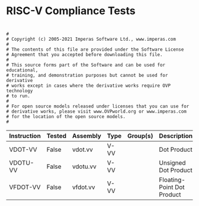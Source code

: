 # RISC-V Compliance Tests
#
    #
    # Copyright (c) 2005-2021 Imperas Software Ltd., www.imperas.com
    #
    # The contents of this file are provided under the Software License
    # Agreement that you accepted before downloading this file.
    #
    # This source forms part of the Software and can be used for educational,
    # training, and demonstration purposes but cannot be used for derivative
    # works except in cases where the derivative works require OVP technology
    # to run.
    #
    # For open source models released under licenses that you can use for
    # derivative works, please visit www.OVPworld.org or www.imperas.com
    # for the location of the open source models.
    #
    


| Instruction          | Tested   | Assembly             | Type            | Group(s)        | Description                                                   |
| -------------------- |:-------- |:-------------------- |:--------------- |:--------------- |:------------------------------------------------------------- |
| VDOT-VV              | False    | vdot.vv              | V-VV            |                 |  Dot Product                                                  |
| VDOTU-VV             | False    | vdotu.vv             | V-VV            |                 |  Unsigned Dot Product                                         |
| VFDOT-VV             | False    | vfdot.vv             | V-VV            |                 |  Floating-Point Dot Product                                   |



